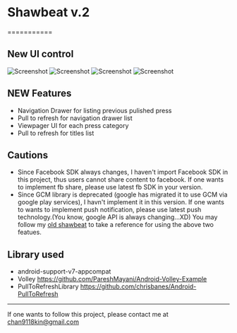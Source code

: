# Shawbeat v.2
===========

## New UI control
![Screenshot](https://github.com/calvinchankf/Shawbeat_v2/tree/master/img/1.png)
![Screenshot](https://github.com/calvinchankf/Shawbeat_v2/tree/master/img/2.png)
![Screenshot](https://github.com/calvinchankf/Shawbeat_v2/tree/master/img/3.png)
![Screenshot](https://github.com/calvinchankf/Shawbeat_v2/tree/master/img/4.png)

## NEW Features
* Navigation Drawer for listing previous pulished press
* Pull to refresh for navigation drawer list
* Viewpager UI for each press category
* Pull to refresh for titles list

## Cautions
* Since Facebook SDK always changes, I haven't import Facebook SDK in this project, thus users cannot share content to facebook. If one wants to implement fb share, please use latest fb SDK in your version.
* Since GCM library is deprecated (google has migrated it to use GCM via google play services), I havn't implement it in this version. If one wants to wants to implement push notification, please use latest push technology.(You know, google API is always changing...XD)
You may follow my [old shawbeat](https://github.com/calvinchankf/shawbeat) to take a reference for using the above two featues.

## Library used
* android-support-v7-appcompat
* Volley <https://github.com/PareshMayani/Android-Volley-Example>
* PullToRefreshLibrary <https://github.com/chrisbanes/Android-PullToRefresh>

***

If one wants to follow this project, please contact me at chan9118kin@gmail.com
